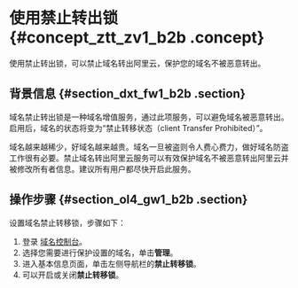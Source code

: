 # 使用禁止转出锁 {#concept_ztt_zv1_b2b .concept}

使用禁止转出锁，可以禁止域名转出阿里云，保护您的域名不被恶意转出。

## 背景信息 {#section_dxt_fw1_b2b .section}

域名禁止转出锁是一种域名增值服务，通过此项服务，可以避免域名被恶意转出。启用后，域名的状态将变为“禁止转移状态（client Transfer Prohibited）”。

域名越来越稀少，好域名越来越贵。域名一旦被盗则令人费心费力，做好域名防盗工作很有必要。禁止域名转出阿里云服务可以有效保护域名不被恶意转出阿里云并被修改所有者信息。建议所有用户都尽快开启此服务。

## 操作步骤 {#section_ol4_gw1_b2b .section}

设置域名禁止转移锁，步骤如下：

1.  登录 [域名控制台](https://dc.console.aliyun.com/#/domain/list)。
2.  选择您需要进行保护设置的域名，单击**管理**。
3.  进入基本信息页面，单击左侧导航栏的**禁止转移锁**。
4.  可以开启或关闭**禁止转移锁**。

